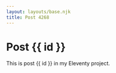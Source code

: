 ```yaml
---
layout: layouts/base.njk
title: Post 4268
---
```


# Post {{ id }}

This is post {{ id }} in my Eleventy project.
